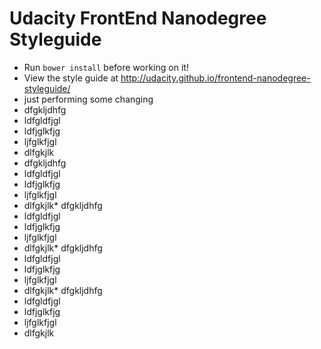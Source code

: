 # Udacity FrontEnd Nanodegree Styleguide

* Run `bower install` before working on it!
* View the style guide at http://udacity.github.io/frontend-nanodegree-styleguide/
* just performing some changing
* dfgkljdhfg
* ldfgldfjgl
* ldfjglkfjg
* ljfglkfjgl
* dlfgkjlk
* dfgkljdhfg
* ldfgldfjgl
* ldfjglkfjg
* ljfglkfjgl
* dlfgkjlk* dfgkljdhfg
* ldfgldfjgl
* ldfjglkfjg
* ljfglkfjgl
* dlfgkjlk* dfgkljdhfg
* ldfgldfjgl
* ldfjglkfjg
* ljfglkfjgl
* dlfgkjlk* dfgkljdhfg
* ldfgldfjgl
* ldfjglkfjg
* ljfglkfjgl
* dlfgkjlk